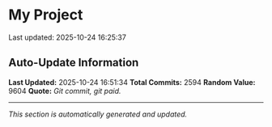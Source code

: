 # My Project


Last updated: 2025-10-24 16:25:37









































































































































































































































































































































































































































































































































































































































































































































































































































































































































































































































































































































































































































































































































































































































































































































































































































































































































































































































































































































































































































































































































































































































































































































































































































































































































































































































































































































































































































































































































































































































































































## Auto-Update Information

**Last Updated:** 2025-10-24 16:51:34
**Total Commits:** 2594
**Random Value:** 9604
**Quote:** _Git commit, git paid._

---
_This section is automatically generated and updated._